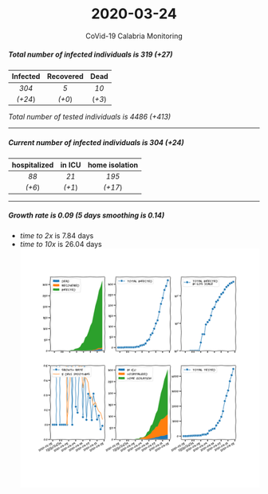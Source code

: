 <div align='center'>

# 2020-03-24
CoVid-19 Calabria Monitoring
</div>

##### Total number of infected individuals is 319 (+27)
Infected | Recovered | Dead
:---: | :---: | :---:
*304* | *5* | *10*
*(+24*) | *(+0*) | (*+3*)

*Total number of tested individuals is 4486 (+413)*
***
##### Current number of infected individuals is 304 (+24)
hospitalized | in ICU | home isolation
:---: | :---: | :---:
*88* |*21* |*195*
*(+6*) |*(+1*) |*(+17*)
***
##### Growth rate is 0.09 (5 days smoothing is 0.14)
- *time to 2x* is 7.84 days
- *time to 10x* is 26.04 days
![stats][stats]

[stats]: stats_Calabria.png
